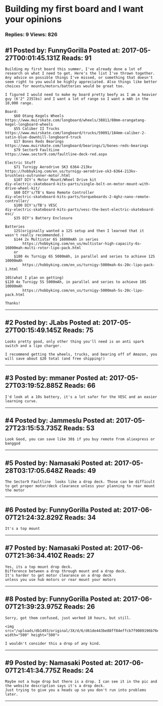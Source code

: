 # Building my first board and I want your opinions

### Replies: 9 Views: 826

## \#1 Posted by: FunnyGorilla Posted at: 2017-05-27T00:01:45.131Z Reads: 91

```
Building my first board this summer, I've already done a lot of research on what I need to get. Here's the list I've thrown together. Any advice on possible things I've missed, or something that doesn't seem right to you would be highly appreciated. Also things like better choices for mounts/motors/batteries would be great too.

I figured I would need to make my board pretty beefy as I am a heavier guy (6'2" 235lbs) and I want a lot of range so I want a mAh in the 10,000 range.

Board:
	$60 Otang Kegels Wheels 
https://www.muirskate.com/longboard/wheels/38811/80mm-orangatang-kegel-longboard-wheels
	$55 Caliber II Trucks		
https://www.muirskate.com/longboard/trucks/59091/184mm-caliber-2-satin-blue-downhill-longboard-truck
	$17 Bones Reds Bearings		
https://www.muirskate.com/longboard/bearings/1/bones-reds-bearings
	$79 Sector9 FaultLine		
https://www.sector9.com/faultline-deck-red.aspx

Electric Stuff
	$71 Turnigy Aerodrive SK3 6364-213kv	
https://hobbyking.com/en_us/turnigy-aerodrive-sk3-6364-213kv-brushless-outrunner-motor.html
	$107 DIY's Motor Mount/Wheel Drive kit	
diy-electric-skateboard-kits-parts/single-bolt-on-motor-mount-with-drive-wheel-kit/
	$60 DIY's/TB's Nano Remote Controller 	
diy-electric-skateboard-kits-parts/torqueboards-2-4ghz-nano-remote-controller/
	$100 DIY's/TB's VESC			
diy-electric-skateboard-kits-parts/vesc-the-best-electric-skateboard-esc/
	$35 DIY's Battery Enclosure
	
Batteries
	12S(originally wanted a 12S setup and then I learned that it wasn't really recommended.)
	$144 2x Multistar 6S 16000mAh in series	 
		https://hobbyking.com/en_us/multistar-high-capacity-6s-16000mah-multi-rotor-lipo-pack.html
	or
	$180 4x Turnigy 6S 5000mAh, in parallel and series to achieve 12S 10000mAh 
		https://hobbyking.com/en_us/turnigy-5000mah-6s-20c-lipo-pack-1.html

10S(what I plan on getting)
$120 4x Turnigy 5S 5000mAh, in parallel and series to achieve 10S 10000mAh
		https://hobbyking.com/en_us/turnigy-5000mah-5s-20c-lipo-pack.html

Thanks!
```

---
## \#2 Posted by: JLabs Posted at: 2017-05-27T00:15:49.145Z Reads: 75

```
Looks pretty good, only other thing you'll need is an anti spark switch and a lipo charger. 

I recommend getting the wheels, trucks, and bearing off of Amazon, you will save about $20 total (and free shipping!)
```

---
## \#3 Posted by: mmaner Posted at: 2017-05-27T03:19:52.885Z Reads: 66

```
I'd look at a 10s battery, it's a lot safer for the VESC and an easier learning curve.
```

---
## \#4 Posted by: Jammeslu Posted at: 2017-05-27T23:15:53.735Z Reads: 53

```
Look Good, you can save like 30$ if you buy remote from aliexpress or banggod
```

---
## \#5 Posted by: Namasaki Posted at: 2017-05-28T03:17:05.648Z Reads: 49

```
The Sector9 Faultline  looks like a drop deck. Those can be difficult to get proper motor/deck clearance unless your planning to rear mount the motor
```

---
## \#6 Posted by: FunnyGorilla Posted at: 2017-06-07T21:24:32.829Z Reads: 34

```
It's a top mount
```

---
## \#7 Posted by: Namasaki Posted at: 2017-06-07T21:36:34.410Z Reads: 27

```
Yes, its a top mount drop deck.
Difference between a drop through mount and a drop deck.
It's harder to get motor clearance on a drop deck
unless you use hub motors or rear mount your motors
```

---
## \#8 Posted by: FunnyGorilla Posted at: 2017-06-07T21:39:23.975Z Reads: 26

```
Sorry, got them confused, just worked 10 hours, but still. 

<img src="/uploads/db1493/original/3X/d/6/d61de443be88ff84effcb7f9089196b76ea0c03e.png" width="500" height="500">

I wouldn't consider this a drop of any kind.
```

---
## \#9 Posted by: Namasaki Posted at: 2017-06-07T21:41:34.775Z Reads: 24

```
Maybe not a huge drop but there is a drop. I can see it in the pic and the website description says it's a drop deck.
Just trying to give you a heads up so you don't run into problems later.
```

---
